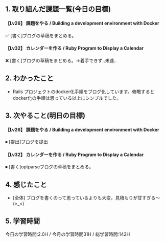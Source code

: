 ## 1. 取り組んだ課題一覧(今日の目標)  
#### 【Lv26】 課題をやる / Building a development environment with Docker  
✅ [書く]ブログの草稿をまとめる。

#### 【Lv32】 カレンダーを作る / Ruby Program to Display a Calendar
❌ [書く]ブログの草稿をまとめる。→着手できず..未達..

## 2. わかったこと  
- Rails プロジェクトのdocker化手順をブログ化しています。俯瞰するとdocker化の手順は思っている以上にシンプルでした。

## 3. 次やること(明日の目標)  
#### 【Lv26】 課題をやる / Building a development environment with Docker  
⏹ [提出]ブログを提出

#### 【Lv32】 カレンダーを作る / Ruby Program to Display a Calendar
⏹ [書く]optparseブログの草稿をまとめる。

## 4. 感じたこと
- [全体] ブログを書くのって思っているよりも大変。見積もりが甘すぎる～(>_<)
 
## 5. 学習時間
今日の学習時間:2.0H / 今月の学習時間31H / 総学習時間:142H

